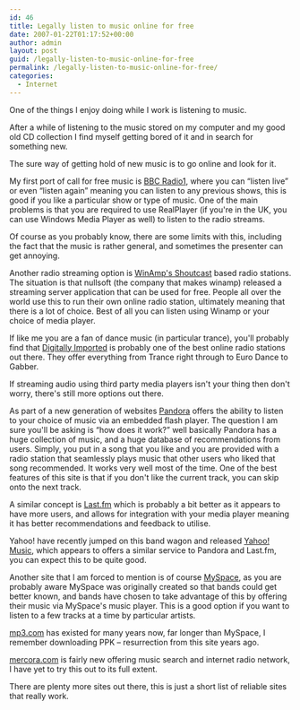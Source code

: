 ```yaml
---
id: 46
title: Legally listen to music online for free
date: 2007-01-22T01:17:52+00:00
author: admin
layout: post
guid: /legally-listen-to-music-online-for-free
permalink: /legally-listen-to-music-online-for-free/
categories:
  - Internet
---
```

<p class="lead">
  One of the things I enjoy doing while I work is listening to music.
</p>

After a while of listening to the music stored on my computer and my good old CD collection I find myself getting bored of it and in search for something new.

The sure way of getting hold of new music is to go online and look for it.

My first port of call for free music is [BBC Radio1](http://www.bbc.co.uk/radio1/), where you can &#8220;listen live&#8221; or even &#8220;listen again&#8221; meaning you can listen to any previous shows, this is good if you like a particular show or type of music. One of the main problems is that you are required to use RealPlayer (if you're in the UK, you can use Windows Media Player as well) to listen to the radio streams.

Of course as you probably know, there are some limits with this, including the fact that the music is rather general, and sometimes the presenter can get annoying.

Another radio streaming option is [WinAmp's Shoutcast](http://www.shoutcast.com/) based radio stations. The situation is that nullsoft (the company that makes winamp) released a streaming server application that can be used for free. People all over the world use this to run their own online radio station, ultimately meaning that there is a lot of choice. Best of all you can listen using Winamp or your choice of media player.

If like me you are a fan of dance music (in particular trance), you'll probably find that [Digitally Imported](http://www.di.fm/) is probably one of the best online radio stations out there. They offer everything from Trance right through to Euro Dance to Gabber.

If streaming audio using third party media players isn't your thing then don't worry, there's still more options out there.

As part of a new generation of websites [Pandora](http://www.pandora.com/) offers the ability to listen to your choice of music via an embedded flash player. The question I am sure you'll be asking is &#8220;how does it work?&#8221; well basically Pandora has a huge collection of music, and a huge database of recommendations from users. Simply, you put in a song that you like and you are provided with a radio station that seamlessly plays music that other users who liked that song recommended. It works very well most of the time. One of the best features of this site is that if you don't like the current track, you can skip onto the next track.
  
A similar concept is [Last.fm](http://www.last.fm/listen/) which is probably a bit better as it appears to have more users, and allows for integration with your media player meaning it has better recommendations and feedback to utilise.

Yahoo! have recently jumped on this band wagon and released [Yahoo! Music](http://music.yahoo.com/), which appears to offers a similar service to Pandora and Last.fm, you can expect this to be quite good.

Another site that I am forced to mention is of course [MySpace](http://profile.myspace.com/index.cfm?fuseaction=music), as you are probably aware MySpace was originally created so that bands could get better known, and bands have chosen to take advantage of this by offering their music via MySpace's music player. This is a good option if you want to listen to a few tracks at a time by particular artists.

[mp3.com](http://www.mp3.com/) has existed for many years now, far longer than MySpace, I remember downloading PPK &#8211; resurrection from this site years ago.

[mercora.com](http://www.mercora.com/) is fairly new offering music search and internet radio network, I have yet to try this out to its full extent.
  
There are plenty more sites out there, this is just a short list of reliable sites that really work.